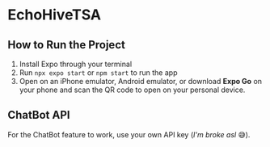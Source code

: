 # EchoHiveTSA

## How to Run the Project

1. Install Expo through your terminal
2. Run `npx expo start` or `npm start` to run the app
3. Open on an iPhone emulator, Android emulator, or download **Expo Go** on your phone and scan the QR code to open on your personal device.

## ChatBot API
For the ChatBot feature to work, use your own API key (*I'm broke asl* 😅).

